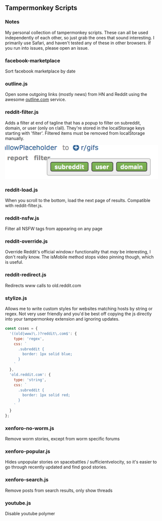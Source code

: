 ## Tampermonkey Scripts

### Notes
My personal collection of tampermonkey scripts. These can all be used independently of each other, so just grab the ones that sound interesting. I primarily use Safari, and haven't tested any of these in other browsers. If you run into issues, please open an issue.

### facebook-marketplace
Sort facebook marketplace by date

### outline.js
Open some outgoing links (mostly news) from HN and Reddit using the awesome [outline.com](https://outline.com) service.

### reddit-filter.js
Adds a filter at end of tagline that has a popup to filter on subreddit, domain, or user (only on r/all). They're stored in the localStorage keys starting with 'filter'. Filtered items must be removed from localStorage manually.

![reddit-filter.js screenshot](./screenshots/reddit-filter.png)

### reddit-load.js
When you scroll to the bottom, load the next page of results. Compatible with reddit-filter.js.

### reddit-nsfw.js
Filter all NSFW tags from appearing on any page

### reddit-override.js
Override Reddit's official window.r functionality that *may* be interesting, I don't really know. The isMobile method stops video pinning though, which is useful.

### reddit-redirect.js
Redirects www calls to old.reddit.com

### stylize.js
Allows me to write custom styles for websites matching hosts by string or regex. Not very user friendly and you'd be best off copying the js directly into your tampermonkey extension and ignoring updates.

```javascript
const csses = {
  '((old|www)\.)?reddit\.com$': {
    type: 'regex',
    css: `
      .subreddit {
        border: 1px solid blue;
      }
    `
  },
  'old.reddit.com': {
    type: 'string',
    css: `
      .subreddit {
        border: 1px solid red;
      }
    `
  }
};
```

### xenforo-no-worm.js
Remove worm stories, except from worm specific forums

### xenforo-popular.js
Hides unpopular stories on spacebattles / sufficientvelocity, so it's easier to go through recently updated and find good stories.

### xenforo-search.js
Remove posts from search results, only show threads

### youtube.js
Disable youtube polymer

